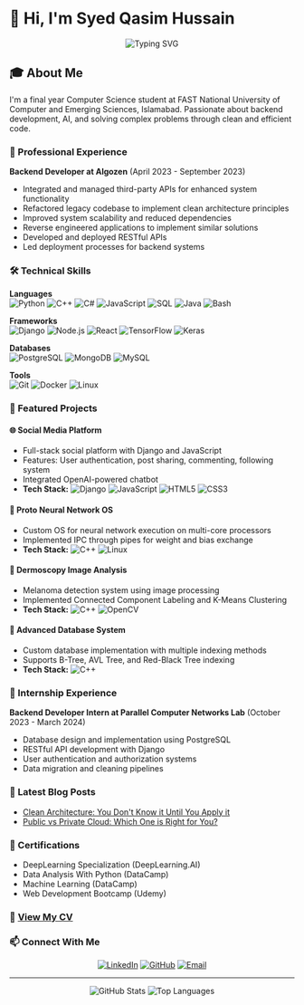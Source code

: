 # 👋 Hi, I'm Syed Qasim Hussain

<div align="center">
  <img src="https://readme-typing-svg.herokuapp.com?font=Fira+Code&pause=1000&color=2196F3&center=true&vCenter=true&width=435&lines=Backend+Developer;Computer+Science+Student;AI+Enthusiast;Always+Learning" alt="Typing SVG" />
  
</div>

## 🎓 About Me

I'm a final year Computer Science student at FAST National University of Computer and Emerging Sciences, Islamabad. Passionate about backend development, AI, and solving complex problems through clean and efficient code.

### 💼 Professional Experience

**Backend Developer at Algozen** (April 2023 - September 2023)
- Integrated and managed third-party APIs for enhanced system functionality
- Refactored legacy codebase to implement clean architecture principles
- Improved system scalability and reduced dependencies
- Reverse engineered applications to implement similar solutions
- Developed and deployed RESTful APIs
- Led deployment processes for backend systems

### 🛠️ Technical Skills

**Languages**  
![Python](https://img.shields.io/badge/Python-3776AB?style=for-the-badge&logo=python&logoColor=white)
![C++](https://img.shields.io/badge/C++-00599C?style=for-the-badge&logo=c%2B%2B&logoColor=white)
![C#](https://img.shields.io/badge/C%23-239120?style=for-the-badge&logo=c-sharp&logoColor=white)
![JavaScript](https://img.shields.io/badge/JavaScript-F7DF1E?style=for-the-badge&logo=javascript&logoColor=black)
![SQL](https://img.shields.io/badge/SQL-4479A1?style=for-the-badge&logo=mysql&logoColor=white)
![Java](https://img.shields.io/badge/Java-ED8B00?style=for-the-badge&logo=java&logoColor=white)
![Bash](https://img.shields.io/badge/Bash-4EAA25?style=for-the-badge&logo=gnu-bash&logoColor=white)

**Frameworks**  
![Django](https://img.shields.io/badge/Django-092E20?style=for-the-badge&logo=django&logoColor=white)
![Node.js](https://img.shields.io/badge/Node.js-339933?style=for-the-badge&logo=nodedotjs&logoColor=white)
![React](https://img.shields.io/badge/React-20232A?style=for-the-badge&logo=react&logoColor=61DAFB)
![TensorFlow](https://img.shields.io/badge/TensorFlow-FF6F00?style=for-the-badge&logo=tensorflow&logoColor=white)
![Keras](https://img.shields.io/badge/Keras-D00000?style=for-the-badge&logo=keras&logoColor=white)

**Databases**  
![PostgreSQL](https://img.shields.io/badge/PostgreSQL-316192?style=for-the-badge&logo=postgresql&logoColor=white)
![MongoDB](https://img.shields.io/badge/MongoDB-4EA94B?style=for-the-badge&logo=mongodb&logoColor=white)
![MySQL](https://img.shields.io/badge/MySQL-005C84?style=for-the-badge&logo=mysql&logoColor=white)

**Tools**  
![Git](https://img.shields.io/badge/Git-F05032?style=for-the-badge&logo=git&logoColor=white)
![Docker](https://img.shields.io/badge/Docker-2CA5E0?style=for-the-badge&logo=docker&logoColor=white)
![Linux](https://img.shields.io/badge/Linux-FCC624?style=for-the-badge&logo=linux&logoColor=black)

### 🚀 Featured Projects

#### 🌐 Social Media Platform
- Full-stack social platform with Django and JavaScript
- Features: User authentication, post sharing, commenting, following system
- Integrated OpenAI-powered chatbot
- **Tech Stack:** ![Django](https://img.shields.io/badge/Django-092E20?style=flat-square&logo=django&logoColor=white) ![JavaScript](https://img.shields.io/badge/JavaScript-F7DF1E?style=flat-square&logo=javascript&logoColor=black) ![HTML5](https://img.shields.io/badge/HTML5-E34F26?style=flat-square&logo=html5&logoColor=white) ![CSS3](https://img.shields.io/badge/CSS3-1572B6?style=flat-square&logo=css3&logoColor=white)

#### 🧠 Proto Neural Network OS
- Custom OS for neural network execution on multi-core processors
- Implemented IPC through pipes for weight and bias exchange
- **Tech Stack:** ![C++](https://img.shields.io/badge/C++-00599C?style=flat-square&logo=c%2B%2B&logoColor=white) ![Linux](https://img.shields.io/badge/Linux-FCC624?style=flat-square&logo=linux&logoColor=black)

#### 🏥 Dermoscopy Image Analysis
- Melanoma detection system using image processing
- Implemented Connected Component Labeling and K-Means Clustering
- **Tech Stack:** ![C++](https://img.shields.io/badge/C++-00599C?style=flat-square&logo=c%2B%2B&logoColor=white) ![OpenCV](https://img.shields.io/badge/OpenCV-5C3EE8?style=flat-square&logo=opencv&logoColor=white)

#### 💾 Advanced Database System
- Custom database implementation with multiple indexing methods
- Supports B-Tree, AVL Tree, and Red-Black Tree indexing
- **Tech Stack:** ![C++](https://img.shields.io/badge/C++-00599C?style=flat-square&logo=c%2B%2B&logoColor=white)

### 🎯 Internship Experience

**Backend Developer Intern at Parallel Computer Networks Lab** (October 2023 - March 2024)
- Database design and implementation using PostgreSQL
- RESTful API development with Django
- User authentication and authorization systems
- Data migration and cleaning pipelines


### 📝 Latest Blog Posts
- [Clean Architecture: You Don't Know it Until You Apply it](https://medium.com/@syedqasimhussain110/clean-architecture-you-dont-know-it-until-you-apply-it-970dbcf42e5c)
- [Public vs Private Cloud: Which One is Right for You?](https://medium.com/@syedqasimhussain110/public-vs-private-cloud-which-one-is-right-for-you-a5cadfb5a17c)


### 🎯 Certifications
- DeepLearning Specialization (DeepLearning.AI)
- Data Analysis With Python (DataCamp)
- Machine Learning (DataCamp)
- Web Development Bootcamp (Udemy)

### 📄 [View My CV](https://drive.google.com/file/d/1E6paF9l2k-9Uaqgu4HTY38TDmrC7Zfxp/view?usp=sharing)

### 📫 Connect With Me

<div align="center">
  
[![LinkedIn](https://img.shields.io/badge/LinkedIn-0077B5?style=for-the-badge&logo=linkedin&logoColor=white)](https://linkedin.com/in/syed-qasim-h)
[![GitHub](https://img.shields.io/badge/GitHub-100000?style=for-the-badge&logo=github&logoColor=white)](https://github.com/Qasim1312)
[![Email](https://img.shields.io/badge/Email-D14836?style=for-the-badge&logo=gmail&logoColor=white)](mailto:syedqasimhussain110@gmail.com)

</div>

---
<div align="center">
  <img src="https://github-readme-stats.vercel.app/api?username=Qasim1312&show_icons=true&theme=radical" alt="GitHub Stats" />
  <img src="https://github-readme-stats.vercel.app/api/top-langs/?username=Qasim1312&layout=compact&theme=radical" alt="Top Languages" />
</div>